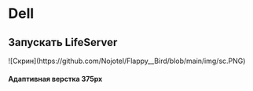 # Dell

<h2>Запускать LifeServer</h2>
![Скрин](https://github.com/Nojotel/Flappy__Bird/blob/main/img/sc.PNG)
<h4>Адаптивная верстка 375px</h4>
